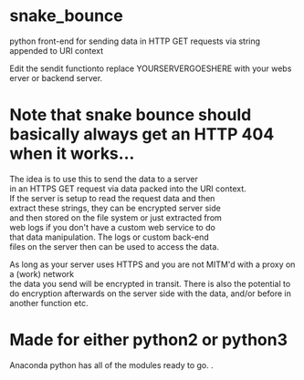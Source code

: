 # snake_bounce
python front-end for sending data in HTTP GET requests via string appended to URI context

Edit the sendit functionto replace YOURSERVERGOESHERE with your webs erver or backend server.        

# Note that snake bounce should basically always get an HTTP 404 when it works...           

 The idea is to use this to send the data to a server                                                      
 in an HTTPS GET request via data packed into the URI context.                                              
 If the server is setup to read the request data and then                                                 
 extract these strings, they can be encrypted server side                                                    
 and then stored on the file system or just extracted from                                                   
 web logs if you don't have a custom web service to do                                                      
 that data manipulation. The logs or custom back-end                                                          
 files on the server then can be used to access the data.                                                    
                                                                                                              
 As long as your server uses HTTPS and you are not MITM'd with a proxy on a (work) network                    
 the data you send will be encrypted in transit. There is also the potential to                               
 do encryption afterwards on the server side with the data, and/or before in                                
 another function etc.                           
                                                                                                           
 # Made for either python2 or python3   
                                                                    
 Anaconda python has all of the modules ready to go.                                                        .

